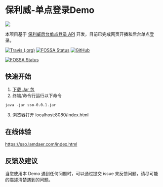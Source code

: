 # 保利威-单点登录Demo

[![](https://github.com/huangzijian888/Polyv-Live-SDK/blob/master/LOGO.png)](http://www.polyv.net)

本项目基于 [保利威后台单点登录 API](https://dev.polyv.net/2020/liveproduct/l-api/zhsz/sso/) 开发，目前已完成网页开播和后台单点登录。

[![Travis (.org)](https://img.shields.io/travis/huangzijian888/Polyv-SSO-Demo)](https://travis-ci.org/github/huangzijian888/Polyv-SSO-Demo) [![FOSSA Status](https://app.fossa.com/api/projects/git%2Bgithub.com%2Fhuangzijian888%2FPolyv-SSO-Demo.svg?type=shield)](https://app.fossa.com/projects/git%2Bgithub.com%2Fhuangzijian888%2FPolyv-SSO-Demo?ref=badge_shield)
[![GitHub](https://img.shields.io/github/license/huangzijian888/Polyv-SSO-Demo)](https://github.com/huangzijian888/Polyv-SSO-Demo/blob/master/LICENSE)  

[![FOSSA Status](https://app.fossa.com/api/projects/git%2Bgithub.com%2Fhuangzijian888%2FPolyv-SSO-Demo.svg?type=large)](https://app.fossa.com/projects/git%2Bgithub.com%2Fhuangzijian888%2FPolyv-SSO-Demo?ref=badge_large)


## 快速开始
1. [下载 Jar 包](https://github.com/huangzijian888/Polyv-SSO-Demo/releases)
2. 终端/命令行运行以下命令
```shell
java -jar sso-0.0.1.jar
```
3. 浏览器打开 localhost:8080/index.html

## 在线体验
https://sso.lamdaer.com/index.html

## 反馈及建议

当您使用本 Demo 遇到任何问题时，可以通过提交 issue 来反馈问题，请尽可能的描述清楚遇到的问题。
